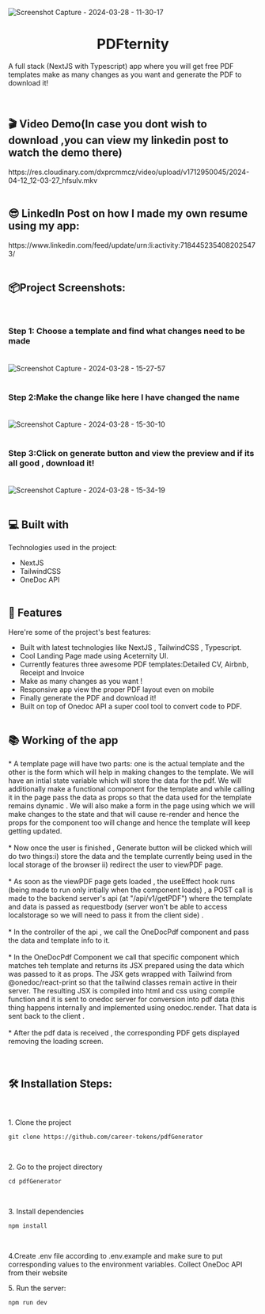 
![Screenshot Capture - 2024-03-28 - 11-30-17](https://github.com/career-tokens/PdfGenerator/assets/134730030/70039840-6f17-46e7-82b3-61f7af49ec50)

<h1 align="center" id="title">PDFternity</h1>

<p id="description">A full stack (NextJS with Typescript) app where you will get free PDF templates make as many changes as you want and generate the PDF to download it!</p>
<br/>
<h2>🎬 Video Demo(In case you dont wish to download ,you can view my linkedin post to watch the demo there)</h2>
https://res.cloudinary.com/dxprcmmcz/video/upload/v1712950045/2024-04-12_12-03-27_hfsulv.mkv
<br/><br/>
<h2>😎 LinkedIn Post on how I made my own resume using my app:</h2>
https://www.linkedin.com/feed/update/urn:li:activity:7184452354082025473/
<br/><br/>
<h2>📦Project Screenshots:</h2><br/>


### Step 1: Choose a template and find what changes need to be made<br/><br/>
![Screenshot Capture - 2024-03-28 - 15-27-57](https://github.com/career-tokens/PdfGenerator/assets/134730030/ec4f6c4c-8f21-4507-8d6a-97993f575e6a)<br/><br/>

### Step 2:Make the change like here I have changed the name<br/><br/>
![Screenshot Capture - 2024-03-28 - 15-30-10](https://github.com/career-tokens/PdfGenerator/assets/134730030/7df7b436-be2c-49f6-8e26-f139f4ea3eb2)
<br/><br/>

### Step 3:Click on generate button and view the preview and if its all good , download it!<br/><br/>
![Screenshot Capture - 2024-03-28 - 15-34-19](https://github.com/career-tokens/PdfGenerator/assets/134730030/266b1eab-6ff8-4e83-a56a-de60226fd4af)
<br/><br/>

  
<h2>💻 Built with</h2>

Technologies used in the project:

*   NextJS
*   TailwindCSS
*   OneDoc API<br/><br/>
  
<h2>🧐 Features</h2>

Here're some of the project's best features:

*   Built with latest technologies like NextJS , TailwindCSS , Typescript.
*   Cool Landing Page made using Aceternity UI.
*   Currently features three awesome PDF templates:Detailed CV, Airbnb, Receipt and Invoice
*   Make as many changes as you want !
*   Responsive app view the proper PDF layout even on mobile
*   Finally generate the PDF and download it!
*   Built on top of Onedoc API a super cool tool to convert code to PDF.<br/><br/>
<h2>📚 Working of the app</h2>
*  A template page will have two parts: one is the actual template and the other is the form which will help in making changes to the template. We will have an intial state variable  which will store the data for the pdf. We will additionally make a functional component for the template and while calling it in the page pass the data as props so that the data used for the template remains dynamic . We will also make a form in the page using which we will make changes to the state and that will cause re-render and hence the props for the component too will change and hence the template will keep getting updated. <br/><br/>
* Now once the user is finished , Generate button will be clicked which will do two things:i) store the data and the template currently being used in the local storage of the browser ii) redirect the user to viewPDF page.<br/><br/>
* As soon as the viewPDF page gets loaded , the useEffect hook runs (being made to run only intially when the component loads) , a POST call is made to the backend server's api (at "/api/v1/getPDF") where the template and data is passed as requestbody (server won't be able to access localstorage so we will need to pass it from the client side) .<br/><br/>
* In the controller of the api , we call the OneDocPdf component and pass the data and template info to it.<br/><br/>
* In the OneDocPdf Component we call that specific component which matches teh template and returns its JSX prepared using the data which was passed to it as props. The JSX gets wrapped with Tailwind from @onedoc/react-print so that the tailwind classes remain active in their server. The resulting JSX is compiled into html and css using compile function and it is sent to onedoc server for conversion into pdf data (this thing happens internally and implemented using onedoc.render. That data is sent back to the client .<br/><br/>
* After the pdf data is received , the corresponding PDF gets displayed removing the loading screen.<br/><br/><br/>
<h2>🛠️ Installation Steps:</h2><br/>

<p>1. Clone the project</p>

```
git clone https://github.com/career-tokens/pdfGenerator
```
<br/>
<p>2. Go to the project directory</p>

```
cd pdfGenerator
```
<br/>
<p>3. Install dependencies</p>

```
npm install
```
<br/>
<p>4.Create .env file according to .env.example and make sure to put corresponding values to the environment variables.
Collect OneDoc API from their website</p>

<p>5. Run the server:</p>

```
npm run dev
```


  
  
